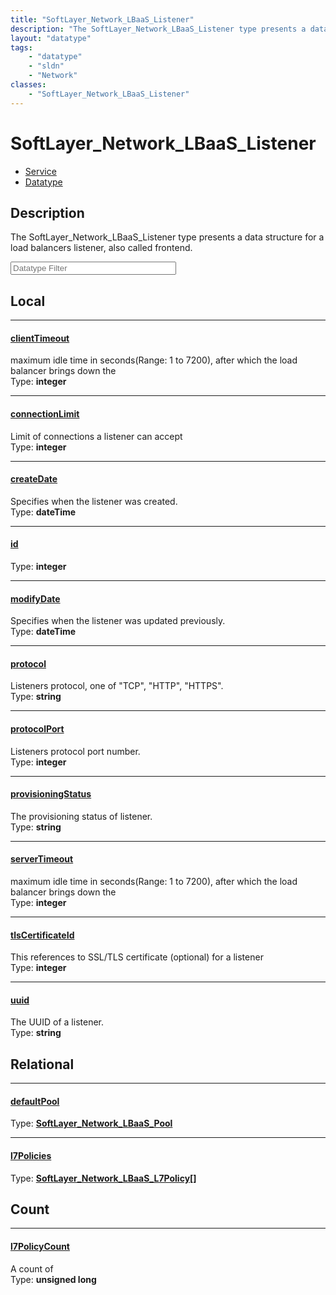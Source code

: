 ```yaml
---
title: "SoftLayer_Network_LBaaS_Listener"
description: "The SoftLayer_Network_LBaaS_Listener type presents a data structure for a load balancers listener, also called frontend."
layout: "datatype"
tags:
    - "datatype"
    - "sldn"
    - "Network"
classes:
    - "SoftLayer_Network_LBaaS_Listener"
---
```


# SoftLayer_Network_LBaaS_Listener
<div id='service-datatype'>
    <ul id='sldn-reference-tabs'>
    <li id='service'> <a href='/reference/services/SoftLayer_Network_LBaaS_Listener' >Service</a></li>    <li id='datatype'> <a href='/reference/datatypes/SoftLayer_Network_LBaaS_Listener' >Datatype</a></li>
    </ul>
</div>

## Description 


The SoftLayer_Network_LBaaS_Listener type presents a data structure for a load balancers listener, also called frontend. 





<!-- Filer BEGIN -->
<div class="view-filters">
        <div class="clearfix">
            <div class="search-input-box">
                <input placeholder="Datatype Filter" onkeyup="titleSearch(inputId='prop-input', divId='properties', elementClass='prop-row')" 
                    type="text" id="prop-input" value="" size="30" maxlength="128" class="form-text">
            </div>
        </div>
</div>
<!-- Filer END -->

<div id="properties" class="content">
<div id="localProperties" class="prop-content" >

## Local
<div class="prop-row">

-----
[clientTimeout]: #clienttimeout
#### [clientTimeout]
maximum idle time in seconds(Range: 1 to 7200), after which the load balancer brings down the  
<span class="type-label">Type: </span>**integer**  



</div>
<div class="prop-row">

-----
[connectionLimit]: #connectionlimit
#### [connectionLimit]
Limit of connections a listener can accept  
<span class="type-label">Type: </span>**integer**  



</div>
<div class="prop-row">

-----
[createDate]: #createdate
#### [createDate]
Specifies when the listener was created.  
<span class="type-label">Type: </span>**dateTime**  



</div>
<div class="prop-row">

-----
[id]: #id
#### [id]
  
<span class="type-label">Type: </span>**integer**  



</div>
<div class="prop-row">

-----
[modifyDate]: #modifydate
#### [modifyDate]
Specifies when the listener was updated previously.  
<span class="type-label">Type: </span>**dateTime**  



</div>
<div class="prop-row">

-----
[protocol]: #protocol
#### [protocol]
Listeners protocol, one of "TCP", "HTTP", "HTTPS".  
<span class="type-label">Type: </span>**string**  



</div>
<div class="prop-row">

-----
[protocolPort]: #protocolport
#### [protocolPort]
Listeners protocol port number.  
<span class="type-label">Type: </span>**integer**  



</div>
<div class="prop-row">

-----
[provisioningStatus]: #provisioningstatus
#### [provisioningStatus]
The provisioning status of listener.  
<span class="type-label">Type: </span>**string**  



</div>
<div class="prop-row">

-----
[serverTimeout]: #servertimeout
#### [serverTimeout]
maximum idle time in seconds(Range: 1 to 7200), after which the load balancer brings down the  
<span class="type-label">Type: </span>**integer**  



</div>
<div class="prop-row">

-----
[tlsCertificateId]: #tlscertificateid
#### [tlsCertificateId]
This references to SSL/TLS certificate (optional) for a listener  
<span class="type-label">Type: </span>**integer**  



</div>
<div class="prop-row">

-----
[uuid]: #uuid
#### [uuid]
The UUID of a listener.  
<span class="type-label">Type: </span>**string**  



</div>
</div>
<!-- LOCAL PROPERTY END -->

<div id="relationalProperties"  class="prop-content" >

## Relational
<div class="prop-row">

-----
[defaultPool]: #defaultpool
#### [defaultPool]
  
<span class="type-label">Type: </span>**<a href='/reference/datatypes/SoftLayer_Network_LBaaS_Pool'>SoftLayer_Network_LBaaS_Pool </a>**  



</div>
<div class="prop-row">

-----
[l7Policies]: #l7policies
#### [l7Policies]
  
<span class="type-label">Type: </span>**<a href='/reference/datatypes/SoftLayer_Network_LBaaS_L7Policy'>SoftLayer_Network_LBaaS_L7Policy[] </a>**  



</div>

## Count
<div class="prop-row">

-----
[l7PolicyCount]: #l7policycount
#### [l7PolicyCount]
A count of    
<span class="type-label">Type: </span>**unsigned long**  



</div>
</div>


